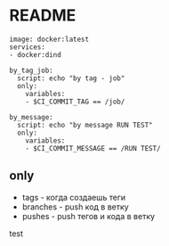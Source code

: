 # README

```
image: docker:latest
services:
- docker:dind

by_tag_job:
  script: echo "by tag - job"
  only:
    variables:
    - $CI_COMMIT_TAG == /job/
    
by_message:
  script: echo "by message RUN TEST"
  only:
    variables:
    - $CI_COMMIT_MESSAGE == /RUN TEST/    
```

## only
* tags - когда создаешь теги
* branches - push код в ветку
* pushes - push тегов и кода в ветку

test
